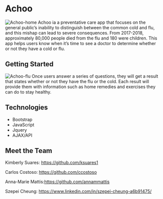 # Achoo
![Achoo-home](https://user-images.githubusercontent.com/44280043/81520696-04a7f800-9313-11ea-8449-15405348b63f.png)
Achoo ia a preventative care app that focuses on the general public’s inability to distinguish between the common cold and flu, and this mishap can lead to severe consequences. From 2017-2018, approximately 80,000 people died from the flu and 180 were children. This app helps users know when it’s time to see a doctor to determine whether or not they have a cold or flu. 

## Getting Started
![Achoo-flu](https://user-images.githubusercontent.com/44280043/81520852-72542400-9313-11ea-8d38-d1dad607d029.png)
Once users answer a series of questions, they will get a result that states whether or not they have the flu or the cold. Each result will provide them with information such as home remedies and exercises they can do to stay healthy.

## Technologies

- Bootstrap
- JavaScript
- Jquery
- AJAX/API

## Meet the Team 

Kimberly Suares: https://github.com/ksuares1

Carlos Costoso: https://github.com/ccostoso

Anna-Marie Mattis:https://github.com/annammattis

Szepei Cheung: https://www.linkedin.com/in/szepei-cheung-a6b91475/
